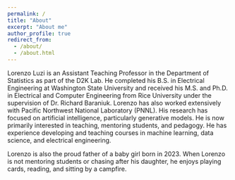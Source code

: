 ```yaml
---
permalink: /
title: "About"
excerpt: "About me"
author_profile: true
redirect_from: 
  - /about/
  - /about.html
---
```


Lorenzo Luzi is an Assistant Teaching Professor in the Department of Statistics as part of the D2K Lab. He completed his B.S. in Electrical Engineering at Washington State University and received his M.S. and Ph.D. in Electrical and Computer Engineering from Rice University under the supervision of Dr. Richard Baraniuk. Lorenzo has also worked extensively with Pacific Northwest National Laboratory (PNNL). His research has focused on artificial intelligence, particularly generative models. He is now primarily interested in teaching, mentoring students, and pedagogy. He has experience developing and teaching courses in machine learning, data science, and electrical engineering.

Lorenzo is also the proud father of a baby girl born in 2023. When Lorenzo is not mentoring students or chasing after his daughter, he enjoys playing cards, reading, and sitting by a campfire.
